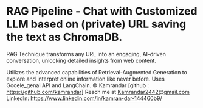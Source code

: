 # RAG Pipeline - Chat with Customized LLM based on (private) URL saving the text as ChromaDB.

RAG Technique transforms any URL into an engaging, AI-driven conversation, unlocking detailed insights from web content.

Utilizes the advanced capabilities of Retrieval-Augmented Generation to explore and interpret online information like never before. Uses Gooele_genai API and LangChain.
© Kamrandar [github : https://github.com/kamrandar]
Reach me at Kamrandar2442@gmail.com
LinkedIn: https://www.linkedin.com/in/kamran-dar-144460b9/

